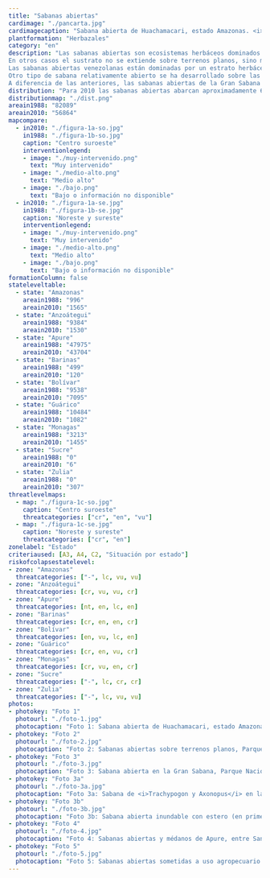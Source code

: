 ```yaml
---
title: "Sabanas abiertas"
cardimage: "./pancarta.jpg"
cardimagecaption: "Sabana abierta de Huachamacari, estado Amazonas. <i>Leonardo Ruiz-Díaz</i>"
plantformation: "Herbazales"
category: "en"
description: "Las sabanas abiertas son ecosistemas herbáceos dominados por gramíneas tropicales, adaptadas al alto régimen de temperatura anual mediante la utilización del metabolismo fotosintético C4. En su gran mayoría crecen en las tierras bajas entre 0 a 500 m (Foto 1), donde predomina un clima biestacional, con una temperatura media anual mayor a los 24ºC y un régimen pluviométrico que oscila entre 800 y 1.800 mm anuales, que determina la alternancia de dos períodos contrastantes: uno de sequía, de diciembre a mayo, y el otro de lluvias, de mayo a finales de noviembre (Arismendi 2007, Huber 2007). Estos tipos de sabana abierta ocupan terrenos con una topografía plana o muy plana (Foto 2) y con suelos aluviales ácidos que se caracterizan por tener niveles de nutrientes bajos o medianos (oligotróficos o distróficos). Los suelos están sujetos a períodos de inundaciones más o menos prolongadas y de profundidad variable, causadas por el desborde de los ríos y cursos de agua o por abundancia de lluvia durante la estación pluvial. El régimen de inundación de estas sabanas puede ser considerado como el principal factor responsable de la ausencia de elementos leñosos en estos ecosistemas. <br><br>
En otros casos el sustrato no se extiende sobre terrenos planos, sino más bien en superficies ligeramente inclinadas (sabanas orientales) u onduladas (Gran Sabana), donde no se presenta inundación. Sin embargo, allí también predomina el aspecto abierto, herbáceo y los elementos leñosos, de presentarse, están completamente sumergidos en la matriz graminosa.<br><br>
Las sabanas abiertas venezolanas están dominadas por un estrato herbáceo generalmente denso conformado principalmente por gramíneas macollantes. En las zonas inundables del suroeste de los llanos predominan sobre suelos oligotróficos las especies <i>Leersia hexandra, Paspalum fasciculatum</i> y <i>Paratheria prostrata</i>, ocupando nichos específicos en estas sabanas como los bancos, bajíos y esteros (Ramia 1967). Sobre suelos distróficos se observa una dominancia de <i>Trachypogon spicatus</i> (paja saeta), acompañada por especies de otros géneros de gramíneas, como <i>Axonopus, Panicum</i> y <i>Paspalum</i>, además de hierbas y sufrútices de varias familias entre las que se cuentan Cyperaceae, Rubiaceae, Asteraceae, Polygalaceae, Convolvulaceae, Malvaceae y Turneraceae. En las sabanas abiertas de los llanos del Orinoco se reporta una diversidad vegetal cercana a las 164 especies. De acuerdo a la morfoecología y a la fenodinámica de la flora de las sabanas, éstas son muy características y variadas, combinando una alta diversidad de estrategias y formas de vida donde se encuentran gramíneas en macolla, metabolismo fotosintético C4, y crecimiento todo el año pero con período de semirreposo en sequía, entre otros sistemas (Sarmiento & Monasterio 1983, Huber 2007, San José & Montes 2007).<br><br>
Otro tipo de sabana relativamente abierto se ha desarrollado sobre las “mesas” terciarias del estado Monagas. Su flora y vegetación fueron estudiadas intensamente por Pittier y Tamayo, durante los años 30 y 40 del siglo pasado. En general son sabanas ralas a muy ralas, también dominadas por los géneros <i>Trachypogon, Axonopus</i> y <i>Panicum</i>, y mezcladas con pocos elementos herbáceos (Rubiaceae, Amaranthaceae) y leñosos (<i>Psidium, Byrsonima</i>) (Duno de Stefano et al. 2007).<br><br>
A diferencia de las anteriores, las sabanas abiertas de la Gran Sabana (Foto 3, Foto 3a) no pertenecen al tipo de sabana macrotérmicas, ya que se desarrollan en una altiplanicie inclinada desde 1.450 m en el norte y 700 m en el sur, en la frontera con Brasil, donde este tipo de vegetación continúa extensamente hasta las planicies del alto río Branco y del Rupununi en Guyana. Son sabanas menos diversificadas en su estrato herbáceo: predominan apenas dos gramíneas macollantes, <i>Trachypogon spicatus</i> y <i>Axonopus anceps</i>, las cuales se extienden como alfombras por grandes extensiones del terreno ondulado y hasta fuertemente inclinado de este sector guayanés. Los arbustos son muy escasos, pero en ciertas áreas se observan numerosos montículos termitarios que confieren un aspecto muy peculiar al paisaje."
distribution: "Para 2010 las sabanas abiertas abarcan aproximadamente 6% de la superficie de Venezuela (Figura 1, Tabla 1). Se encuentran distribuidas en tres grandes núcleos: 1) en Apure (Foto 3b, Foto 4), Barinas y sur de Guárico, 2) en Anzoátegui y Monagas, y 3) en la Gran Sabana, estado Bolívar (Foto 3, Foto 3a). De estos tres núcleos, las sabanas de Apure y Barinas son inundables. También existen pequeñas áreas de sabana en la cuenca del lago de Maracaibo, en las faldas de la serranía del Interior (cordillera de la Costa) y en el piedemonte norte de la cordillera Oriental, las cuales, por su proximidad a áreas de mayor ocupación humana, experimentan una presión mayor y algunas de ellas son consideradas de origen antrópico. Otras áreas, todavía más reducidas, se encuentran en la región montañosa del sur del estado Mérida (Silva 2003). Adicionalmente en el país, existen otros pequeños fragmentos de sabana de difícil detección a la escala de este trabajo (vid. supra, cap. I: Figura 8)."
distributionmap: "./dist.png"
areain1988: "82089"
areain2010: "56864"
mapcompare:
  - in2010: "./figura-1a-so.jpg"
    in1988: "./figura-1b-so.jpg"
    caption: "Centro suroeste"
    interventionlegend:
    - image: "./muy-intervenido.png"
      text: "Muy intervenido"
    - image: "./medio-alto.png"
      text: "Medio alto"
    - image: "./bajo.png"
      text: "Bajo o información no disponible"
  - in2010: "./figura-1a-se.jpg"
    in1988: "./figura-1b-se.jpg"
    caption: "Noreste y sureste"
    interventionlegend:
    - image: "./muy-intervenido.png"
      text: "Muy intervenido"
    - image: "./medio-alto.png"
      text: "Medio alto"
    - image: "./bajo.png"
      text: "Bajo o información no disponible"
formationColumn: false
stateleveltable:
  - state: "Amazonas"
    areain1988: "996"
    areain2010: "1565"
  - state: "Anzoátegui"
    areain1988: "9384"
    areain2010: "1530"
  - state: "Apure"
    areain1988: "47975"
    areain2010: "43704"
  - state: "Barinas"
    areain1988: "499"
    areain2010: "120"
  - state: "Bolívar"
    areain1988: "9538"
    areain2010: "7095"
  - state: "Guárico"
    areain1988: "10484"
    areain2010: "1082"
  - state: "Monagas"
    areain1988: "3213"
    areain2010: "1455"
  - state: "Sucre"
    areain1988: "0"
    areain2010: "6"
  - state: "Zulia"
    areain1988: "0"
    areain2010: "307"
threatlevelmaps:
  - map: "./figura-1c-so.jpg"
    caption: "Centro suroeste"
    threatcategories: ["cr", "en", "vu"]
  - map: "./figura-1c-se.jpg"
    caption: "Noreste y sureste"
    threatcategories: ["cr", "en"]
zonelabel: "Estado"
criteriaused: [A3, A4, C2, "Situación por estado"]
riskofcolapsestatelevel:
- zone: "Amazonas"
  threatcategories: ["-", lc, vu, vu]
- zone: "Anzoátegui"
  threatcategories: [cr, vu, vu, cr]
- zone: "Apure"
  threatcategories: [nt, en, lc, en]
- zone: "Barinas"
  threatcategories: [cr, en, en, cr]
- zone: "Bolívar"
  threatcategories: [en, vu, lc, en]
- zone: "Guárico"
  threatcategories: [cr, en, vu, cr]
- zone: "Monagas"
  threatcategories: [cr, vu, en, cr]
- zone: "Sucre"
  threatcategories: ["-", lc, cr, cr]
- zone: "Zulia"
  threatcategories: ["-", lc, vu, vu]
photos:
- photokey: "Foto 1"
  photourl: "./foto-1.jpg"
  photocaption: "Foto 1: Sabana abierta de Huachamacari, estado Amazonas. <i>Leonardo Ruiz-Díaz</i>"
- photokey: "Foto 2"
  photourl: "./foto-2.jpg"
  photocaption: "Foto 2: Sabanas abiertas sobre terrenos planos, Parque Nacional Aguaro-Guariquito, estado Apure. <i>César Molina</i>"
- photokey: "Foto 3"
  photourl: "./foto-3.jpg"
  photocaption: "Foto 3: Sabana abierta en la Gran Sabana, Parque Nacional Canaima, estado Bolívar. <i>Otto Huber</i>"
- photokey: "Foto 3a"
  photourl: "./foto-3a.jpg"
  photocaption: "Foto 3a: Sabana de <i>Trachypogon y Axonopus</i> en la Gran Sabana, Parque Nacional Canaima, estado Bolívar. <i>Otto Huber</i>"
- photokey: "Foto 3b"
  photourl: "./foto-3b.jpg"
  photocaption: "Foto 3b: Sabana abierta inundable con estero (en primer plano), bajío y banco (al fondo), estado Apure. <i>César Molina</i>"
- photokey: "Foto 4"
  photourl: "./foto-4.jpg"
  photocaption: "Foto 4: Sabanas abiertas y médanos de Apure, entre San José de Payara y Cinaruco, estado Apure. <i>Giuseppe Colonnello</i>"
- photokey: "Foto 5"
  photourl: "./foto-5.jpg"
  photocaption: "Foto 5: Sabanas abiertas sometidas a uso agropecuario y petrolero, estado Anzoátegui. <i>Mariana Hernández-Montilla</i>"
---
```


